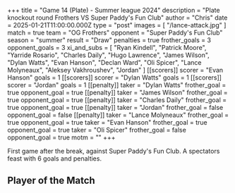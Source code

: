 +++
title = "Game 14 (Plate) - Summer league 2024"
description = "Plate knockout round Frothers VS Super Paddy's Fun Club"
author = "Chris"
date = 2025-01-21T11:00:00.000Z
type = "post"
images = [ "/lance-attack.jpg" ]
match = true
team = "OG Frothers"
opponent = "Super Paddy's Fun Club"
season = "summer"
result = "Draw"
penalties = true
frother_goals = 3
opponent_goals = 3
xi_and_subs = [
  "Ryan Kindell",
  "Patrick Moore",
  "Yarride Rosario",
  "Charles Daily",
  "Hugo Lawrence",
  "James Wilson",
  "Dylan Watts",
  "Evan Hanson",
  "Declan Ward",
  "Oli Spicer",
  "Lance Molyneaux",
  "Aleksey Vakhroushev",
  "Jordan"
]
[[scorers]]
scorer = "Evan Hanson"
goals = 1
[[scorers]]
scorer = "Dylan Watts"
goals = 1
[[scorers]]
scorer = "Jordan"
goals = 1
[[penalty]]
taker = "Dylan Watts"
frother_goal = true
opponent_goal = true
[[penalty]]
taker = "James Wilson"
frother_goal = true
opponent_goal = true
[[penalty]]
taker = "Charles Daily"
frother_goal = true
opponent_goal = true
[[penalty]]
taker = "Jordan"
frother_goal = false
opponent_goal = false
[[penalty]]
taker = "Lance Molyneaux"
frother_goal = true
opponent_goal = true
taker = "Evan Hanson"
frother_goal = true
opponent_goal = true
taker = "Oli Spicer"
frother_goal = false
opponent_goal = true
motm = ""
+++

First game after the break, against Super Paddy's Fun Club. A spectators feast with 6 goals and penalties.

## Player of the Match

